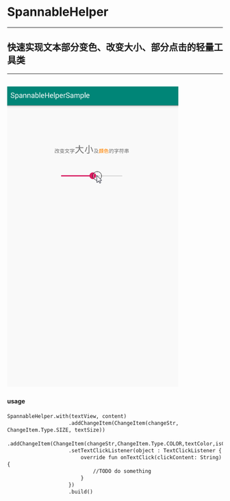 # SpannableHelper
----
## 快速实现文本部分变色、改变大小、部分点击的轻量工具类
---
![](https://raw.githubusercontent.com/CuiZhaoHui/SpannableHelper/master/gif/RECORD.gif)
----

#### usage
```
SpannableHelper.with(textView, content)
                    .addChangeItem(ChangeItem(changeStr, ChangeItem.Type.SIZE, textSize))
                    .addChangeItem(ChangeItem(changeStr,ChangeItem.Type.COLOR,textColor,isClickAble))
                    .setTextClickListener(object : TextClickListener {
                        override fun onTextClick(clickContent: String) {
                            //TODO do something
                        }
                    })
                    .build()
```

